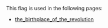This flag is used in the following pages:
 - [the_birthplace_of_the_revolution](../events/the_birthplace_of_the_revolution.md)
